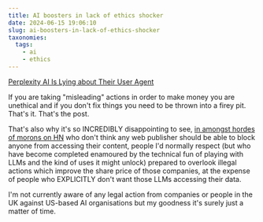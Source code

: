 ```yaml
---
title: AI boosters in lack of ethics shocker
date: 2024-06-15 19:06:10
slug: ai-boosters-in-lack-of-ethics-shocker
taxonomies:
  tags:
    - ai
    - ethics
---
```


[Perplexity AI Is Lying about Their User Agent](https://rknight.me/blog/perplexity-ai-is-lying-about-its-user-agent/)

If you are taking "misleading" actions in order to make money you are unethical and if you don't fix things you need to be thrown into a firey pit. That's it. That's the post.

That's also why it's so INCREDIBLY disappointing to see, [in amongst hordes of morons on HN](https://news.ycombinator.com/item?id=40690898) who don't think any web publisher should be able to block anyone from accessing their content, people I'd normally respect (but who have become completed enamoured by the technical fun of playing with LLMs and the kind of uses it might unlock) prepared to overlook illegal actions which improve the share price of those companies, at the expense of people who EXPLICITLY don't want those LLMs accessing their data.

I'm not currently aware of any legal action from companies or people in the UK against US-based AI organisations but my goodness it's surely just a matter of time.
